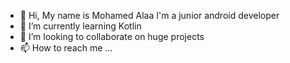- 👋 Hi, My name is Mohamed Alaa
     I'm a junior android developer
- 🌱 I’m currently learning Kotlin
- 💞️ I’m looking to collaborate on huge projects
- 📫 How to reach me ...

<!---
mohamedalaa4j/mohamedalaa4j is a ✨ special ✨ repository because its `README.md` (this file) appears on your GitHub profile.
You can click the Preview link to take a look at your changes.
--->
